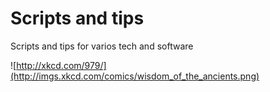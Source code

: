 # Scripts and tips

Scripts and tips for varios tech and software

![http://xkcd.com/979/](http://imgs.xkcd.com/comics/wisdom_of_the_ancients.png)